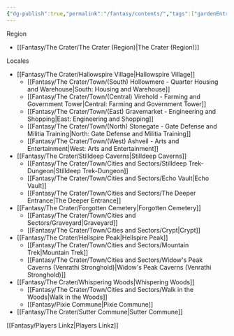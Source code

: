 ```yaml
---
{"dg-publish":true,"permalink":"/fantasy/contents/","tags":["gardenEntry"]}
---
```


Region
- [[Fantasy/The Crater/The Crater (Region)\|The Crater (Region)]]

Locales
- [[Fantasy/The Crater/Hallowspire Village\|Hallowspire Village]]
    - [[Fantasy/The Crater/Town/(South) Hollowmere - Quarter Housing and Warehouse\|South: Housing and Warehouse]]
    - [[Fantasy/The Crater/Town/(Central) Virehold - Farming and Government Tower\|Central: Farming and Government Tower]]
    - [[Fantasy/The Crater/Town/(East) Gravemarket - Engineering and Shopping\|East: Engineering and Shopping]]
    - [[Fantasy/The Crater/Town/(North) Stonegate - Gate Defense and Militia Training\|North: Gate Defense and Militia Training]]
    - [[Fantasy/The Crater/Town/(West) Ashveil - Arts and Entertainment\|West: Arts and Entertainment]]
- [[Fantasy/The Crater/Stilldeep Caverns\|Stilldeep Caverns]]
    - [[Fantasy/The Crater/Town/Cities and Sectors/Stilldeep Trek-Dungeon\|Stilldeep Trek-Dungeon]]
    - [[Fantasy/The Crater/Town/Cities and Sectors/Echo Vault\|Echo Vault]]
    - [[Fantasy/The Crater/Town/Cities and Sectors/The Deeper Entrance\|The Deeper Entrance]]
- [[Fantasy/The Crater/Forgotten Cemetery\|Forgotten Cemetery]]
    - [[Fantasy/The Crater/Town/Cities and Sectors/Graveyard\|Graveyard]]
    - [[Fantasy/The Crater/Town/Cities and Sectors/Crypt\|Crypt]]
- [[Fantasy/The Crater/Hellspire Peak\|Hellspire Peak]]
    - [[Fantasy/The Crater/Town/Cities and Sectors/Mountain Trek\|Mountain Trek]]
    - [[Fantasy/The Crater/Town/Cities and Sectors/Widow's Peak Caverns (Venrathi Stronghold)\|Widow's Peak Caverns (Venrathi Stronghold)]]
- [[Fantasy/The Crater/Whispering Woods\|Whispering Woods]]
    - [[Fantasy/The Crater/Town/Cities and Sectors/Walk in the Woods\|Walk in the Woods]]
    - [[Fantasy/Pixie Commune\|Pixie Commune]]
- [[Fantasy/The Crater/Sutter Commune\|Sutter Commune]]

[[Fantasy/Players Linkz\|Players Linkz]]









